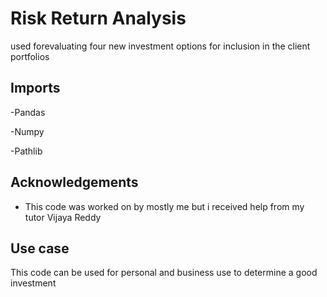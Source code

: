 
# Risk Return Analysis

used forevaluating four new investment options for inclusion in the client portfolios


## Imports
-Pandas


-Numpy


-Pathlib
## Acknowledgements

 - This code was worked on by mostly me but i received help from my tutor Vijaya Reddy

 
## Use case
This code can be used for personal and business use to determine a good investment